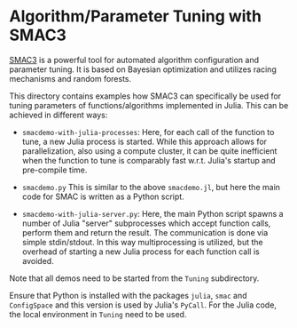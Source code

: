 # Algorithm/Parameter Tuning with SMAC3

[SMAC3](https://automl.github.io/SMAC3) is a powerful tool for automated algorithm 
configuration and parameter tuning. It is based on Bayesian optimization and utilizes
racing mechanisms and random forests.

This directory contains examples how SMAC3 can specifically be used for tuning 
parameters of functions/algorithms implemented in Julia. 
This can be achieved in different ways:

- `smacdemo-with-julia-processes`:
    Here, for each call of the function to tune, a new Julia process is started. While this
    approach allows for parallelization, also using a compute cluster, it can be quite
    inefficient when the function to tune is comparably fast w.r.t. Julia's startup and
    pre-compile time.

- `smacdemo.py`
    This is similar to the above `smacdemo.jl`, but here the main code for SMAC is 
    written as a Python script.

- `smacdemo-with-julia-server.py`:
    Here, the main Python script spawns a number of Julia "server" subprocesses which 
    accept function calls, perform them and return the result. The communication is
    done via simple stdin/stdout. In this way multiprocessing is utilized, but
    the overhead of starting a new Julia process for each function call is avoided.

Note that all demos need to be started from the `Tuning` subdirectory.

Ensure that Python is installed with the packages `julia`, `smac` and `ConfigSpace` 
and this version is used by Julia's `PyCall`.
For the Julia code, the local environment in `Tuning` need to be used.


